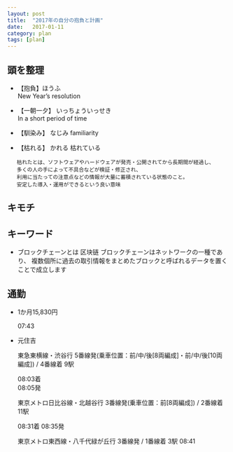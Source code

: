 ```yaml
---
layout: post
title:  "2017年の自分の抱負と計画"
date:   2017-01-11
category: plan
tags: [plan]
---
```


## 頭を整理

- 【抱負】ほうふ    
   New Year’s resolution
   
- 【一朝一夕】
   いっちょういっせき    
   In a short period of time    
   
- 【馴染み】
   なじみ
   familiarity
   
- 【枯れる】
   かれる
   枯れている
   
~~~   
   枯れたとは、ソフトウェアやハードウェアが発売・公開されてから長期間が経過し、
   多くの人の手によって不具合などが検証・修正され、
   利用に当たっての注意点などの情報が大量に蓄積されている状態のこと。
   安定した導入・運用ができるという良い意味   
~~~    

## キモチ



## キーワード

- ブロックチェーンとは 区块链
  ブロックチェーンはネットワークの一種であり、
  複数個所に過去の取引情報をまとめたブロックと呼ばれるデータを置くことで成立します
  
  
## 通勤

*   1か月15,830円

    07:43   
*   元住吉   

    東急東横線・渋谷行
    5番線発(乗車位置：前/中/後[8両編成]・前/中/後[10両編成]) / 4番線着
    9駅

    08:03着   
    08:05発   

    東京メトロ日比谷線・北越谷行
    3番線発(乗車位置：前[8両編成]) / 2番線着
    11駅

    08:31着
    08:35発

    東京メトロ東西線・八千代緑が丘行
    3番線発 / 1番線着
    3駅
    08:41